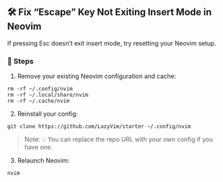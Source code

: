 ## 🛠️ Fix “Escape” Key Not Exiting Insert Mode in Neovim

If pressing Esc doesn’t exit insert mode, try resetting your Neovim setup.

### 🔧 Steps

1. Remove your existing Neovim configuration and cache:
```
rm -rf ~/.config/nvim
rm -rf ~/.local/share/nvim
rm -rf ~/.cache/nvim
```

2. Reinstall your config:
```
git clone https://github.com/LazyVim/starter ~/.config/nvim
```

> Note: 💡 You can replace the repo URL with your own config if you have one.

3. Relaunch Neovim:
```
nvim
```
